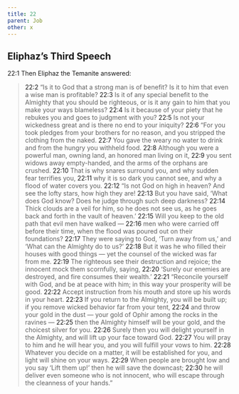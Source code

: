 ```yaml
---
title: 22
parent: Job
other: x
---
```



## Eliphaz’s Third Speech 

<a name="22:1">22:1</a> Then Eliphaz the Temanite answered:

> <a name="22:2">22:2</a> “Is it to God that a strong man is of benefit?
> Is it to him that even a wise man is profitable?
> <a name="22:3">22:3</a> Is it of any special benefit to the Almighty
> that you should be righteous,
> or is it any gain to him
> that you make your ways blameless?
> <a name="22:4">22:4</a> Is it because of your piety that he rebukes you
> and goes to judgment with you?
> <a name="22:5">22:5</a> Is not your wickedness great
> and is there no end to your iniquity?
> <a name="22:6">22:6</a> “For you took pledges from your brothers
> for no reason,
> and you stripped the clothing from the naked.
> <a name="22:7">22:7</a> You gave the weary no water to drink
> and from the hungry you withheld food.
> <a name="22:8">22:8</a> Although you were a powerful man, owning land,
> an honored man living on it,
> <a name="22:9">22:9</a> you sent widows away empty-handed,
> and the arms of the orphans are crushed.
> <a name="22:10">22:10</a> That is why snares surround you,
> and why sudden fear terrifies you,
> <a name="22:11">22:11</a> why it is so dark you cannot see,
> and why a flood of water covers you.
> <a name="22:12">22:12</a> “Is not God on high in heaven?
> And see the lofty stars, how high they are!
> <a name="22:13">22:13</a> But you have said, ‘What does God know?
> Does he judge through such deep darkness?
> <a name="22:14">22:14</a> Thick clouds are a veil for him, so he does not see us,
> as he goes back and forth
> in the vault of heaven.’
> <a name="22:15">22:15</a> Will you keep to the old path
> that evil men have walked — 
> <a name="22:16">22:16</a> men who were carried off before their time,
> when the flood was poured out
> on their foundations?
> <a name="22:17">22:17</a> They were saying to God, ‘Turn away from us,’
> and ‘What can the Almighty do to us?’
> <a name="22:18">22:18</a> But it was he who filled their houses
> with good things — 
> yet the counsel of the wicked
> was far from me.
> <a name="22:19">22:19</a> The righteous see their destruction and rejoice;
> the innocent mock them scornfully, saying,
> <a name="22:20">22:20</a> ‘Surely our enemies are destroyed,
> and fire consumes their wealth.’
> <a name="22:21">22:21</a> “Reconcile yourself with God,
> and be at peace with him;
> in this way your prosperity will be good.
> <a name="22:22">22:22</a> Accept instruction from his mouth
> and store up his words in your heart.
> <a name="22:23">22:23</a> If you return to the Almighty, you will be built up;
> if you remove wicked behavior far from your tent,
> <a name="22:24">22:24</a> and throw your gold in the dust — 
> your gold of Ophir
> among the rocks in the ravines — 
> <a name="22:25">22:25</a> then the Almighty himself will be your gold,
> and the choicest silver for you.
> <a name="22:26">22:26</a> Surely then you will delight yourself in the Almighty,
> and will lift up your face toward God.
> <a name="22:27">22:27</a> You will pray to him and he will hear you,
> and you will fulfill your vows to him.
> <a name="22:28">22:28</a> Whatever you decide on a matter,
> it will be established for you,
> and light will shine on your ways.
> <a name="22:29">22:29</a> When people are brought low and you say
> ‘Lift them up!’
> then he will save the downcast;
> <a name="22:30">22:30</a> he will deliver even someone who is not innocent,
> who will escape through the cleanness of your hands.”